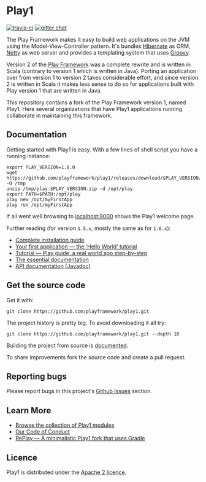 # Play1

[![travis-ci](https://travis-ci.org/playframework/play1.svg?branch=master)](https://travis-ci.org/github/playframework/play1) [![gitter chat](https://badges.gitter.im/playframework/play1.svg)](https://gitter.im/playframework/play1?utm_source=badge&utm_medium=badge&utm_campaign=pr-badge&utm_content=badge)

The Play Framework makes it easy to build web applications on the JVM using the Model-View-Controller pattern.
It's bundles [Hibernate](https://hibernate.org) as ORM, [Netty](https://netty.io) as web server and provides a templating system that uses [Groovy](https://groovy-lang.org).

Version 2 of the [Play Framework](https://www.playframework.com) was a complete rewrite and is written in Scala (contrary to version 1 which is written in Java).
Porting an application over from version 1 to version 2 takes considerable effort,
and since version 2 is written in Scala it makes less sense to do so for applications built with Play version 1 that are written in Java.

This repository contains a fork of the Play Framework version 1, named Play1.
Here several organizations that have Play1 applications running collaborate in maintaining this framework.


## Documentation

Getting started with Play1 is easy. With a few lines of shell script you have a running instance:

    export PLAY_VERSION=1.6.0
    wget https://github.com/playframework/play1/releases/download/$PLAY_VERSION/play-$PLAY_VERSION.zip -O /tmp
    unzip /tmp/play-$PLAY_VERSION.zip -d /opt/play
    export PATH=$PATH:/opt/play
    play new /opt/myFirstApp
    play run /opt/myFirstApp

If all went well browsing to [localhost:9000](http://localhost:9000) shows the Play1 welcome page.

Further reading (for version `1.5.x`, mostly the same as for `1.6.x`):

* [Complete installation guide](https://www.playframework.com/documentation/1.5.x/install)
* [Your first application — the ‘Hello World’ tutorial](https://www.playframework.com/documentation/1.5.x/firstapp)
* [Tutorial — Play guide, a real world app step-by-step](https://www.playframework.com/documentation/1.5.x/guide1)
* [The essential documentation](https://www.playframework.com/documentation/1.5.x/home)
* [API documentation (Javadoc)](https://www.playframework.com/documentation/1.5.x/api/index.html)


## Get the source code

Get it with:

    git clone https://github.com/playframework/play1.git 

The project history is pretty big.  To avoid downloading it all try:

    git clone https://github.com/playframework/play1.git --depth 10

Building the project from source is [documented](https://www.playframework.com/documentation/1.5.x/install#build).

To share improvements fork the source code and create a pull request.


## Reporting bugs

Please report bugs in this project's [Github Issues](https://github.com/playframework/play1/issues) section.


## Learn More

* [Browse the collection of Play1 modules](https://www.playframework.com/modules)
* [Our Code of Conduct](https://www.playframework.com/conduct)
* [RePlay — A minimalistic Play1 fork that uses Gradle](https://github.com/codeborne/replay)


## Licence

Play1 is distributed under the [Apache 2 licence](http://www.apache.org/licenses/LICENSE-2.0.html).

